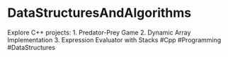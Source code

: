 # DataStructuresAndAlgorithms
Explore C++ projects: 1. Predator-Prey Game 2. Dynamic Array Implementation 3. Expression Evaluator with Stacks #Cpp #Programming #DataStructures
